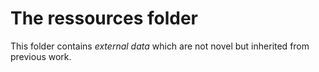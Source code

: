 # The ressources folder

This folder contains *external data*
 which are not novel but inherited from previous work.